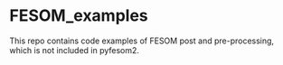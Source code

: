 # FESOM_examples
This repo contains code examples of FESOM post and pre-processing, which is not included in pyfesom2.
